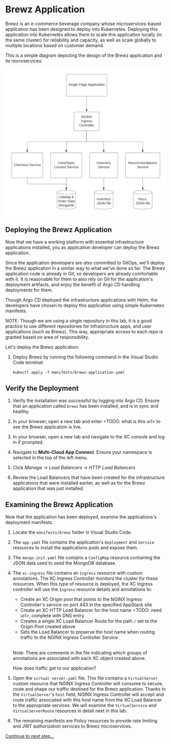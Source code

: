 # Brewz Application

Brewz is an e-commerce beverage company whose microservices-based application has been designed to deploy into Kubernetes. Deploying this application into Kubernetes allows them to scale this application locally (in the same cluster) for reliability and capacity, as well as scale globally to multiple locations based on customer demand.

This is a simple diagram depicting the design of the Brewz application and its microservices:

<img src="assets/brewz-architecture.png" alt="Brewz application architecture" width="600"/>

## Deploying the Brewz Application

Now that we have a working platform with essential infrastructure applications installed, you as application developer can deploy the Brewz application.

Since the application developers are *also* committed to GitOps, we'll deploy the Brewz application in a similar way to what we've done so far. The Brewz application code is already in Git, so developers are already comfortable with it. It is reasonable for them to also rely on Git for the application's deployment artifacts, and enjoy the benefit of Argo CD handling deployments for them.

Though Argo CD deployed the infrastructure applications with Helm, the developers have chosen to deploy this application using simple Kubernetes manifests.

NOTE: Though we are using a single repository in this lab, it is a good practice to use different repositories for infrastructure apps, and user applications (such as Brewz). This way, appropriate access to each repo is granted based on area of responsibility.

Let's deploy the Brewz application.

1. Deploy Brewz by running the following command in the Visual Studio Code terminal:

    ```shell
    kubectl apply -f manifests/brewz-application.yaml
    ```

## Verify the Deployment

1. Verify the installation was successful by logging into Argo CD. Ensure that an application called `brewz` has been installed, and is in sync and healthy.

1. In your browser, open a new tab and enter <TODO: what is this url> to see the Brewz application is live.

1. In your browser, open a new tab and navigate to the XC console and log in if prompted.

1. Navigate to **Multi-Cloud App Connect**. Ensure your namespace is selected in the top of the left menu.

1. Click *Manage -> Load Balancers -> HTTP Load Balancers*

1. Review the Load Balancers that have been created for the infrastructure applications that were installed earlier, as well as for the Brewz application that was just installed.

## Examining the Brewz Application

Now that the application has been deployed, examine the applications's deployment manifests.

1. Locate the `manifests/brewz` folder in Visual Studio Code.

1. The `app.yaml` file contains the application's `Deployment` and `Service` resources to install the applications pods and expose them.

1. The `mongo-init.yaml` file contains a `ConfigMap` resource containing the JSON data used to seed the MongoDB database.

1. The `xc-ingress` file contains an `Ingress` resource with custom annotations. The XC Ingress Controller monitors the cluster for these resources. When this type of resource is deployed, the XC Ingress controller will use the `Ingress` resource details and annotations to:
    - Create an XC Origin pool that points to the NGINX Ingress Controller's service on port 443 in the specified AppStack site
    - Create an XC HTTP Load Balancer for the host name <TODO: need url>, complete with DNS entry
    - Creates a single XC Load Balancer Route for the path `/` set to the Origin Pool created above
    - Sets the Load Balancer to preserve the host name when routing traffic to the NGINX Ingress Controller Service

    <br>

    Note: There are comments in the file indicating which groups of annotations are associated with each XC object created above.

    How does traffic get to our application?

1. Open the `virtual-server.yaml` file. This file contains a `VirtualServer` custom resource that NGINX Ingress Controller will consume to secure, route and shape our traffic destined for the Brewz application. Thanks to the `VirtualServer`'s `host` field, NGINX Ingress Controller will accept and route traffic associated with this host name from the XC Load Balancer to the appropriate services. We will examine the `VirtualService` and `VirtualServerRoute` resources in detail next in this lab.

1. The remaining manifests are Policy resources to provide rate limiting and JWT authorization services to Brewz microservices.

[Continue to next step...](virtualserver.md)
